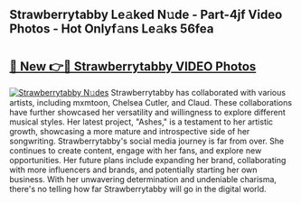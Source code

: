 ## Strawberrytabby Le𝚊ked N𝚞de - Part-4jf Video Photos - Hot Onlyf𝚊ns Le𝚊ks 56fea

# <h2><a href="http://ab27679.deff.icu/?id=Strawberrytabby">🔗 New 👉🔴 Strawberrytabby VIDEO Photos</a></h2>

[![Strawberrytabby N𝚞des](https://i.imgur.com/rIISA9y.gif)](http://ab27679.deff.icu/?id=Strawberrytabby)
Strawberrytabby has collaborated with various artists, including mxmtoon, Chelsea Cutler, and Claud. These collaborations have further showcased her versatility and willingness to explore different musical styles. Her latest project, "Ashes," is a testament to her artistic growth, showcasing a more mature and introspective side of her songwriting. Strawberrytabby's social media journey is far from over. She continues to create content, engage with her fans, and explore new opportunities. Her future plans include expanding her brand, collaborating with more influencers and brands, and potentially starting her own business. With her unwavering determination and undeniable charisma, there's no telling how far Strawberrytabby will go in the digital world.
